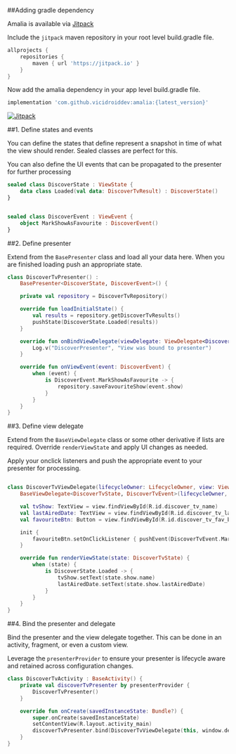 ##Adding gradle dependency

Amalia is available via [Jitpack](https://jitpack.io/#vicidroiddev/amalia)

Include the `jitpack` maven repository in your root level build.gradle file.
```groovy
allprojects {
    repositories {
        maven { url 'https://jitpack.io' }
    }
}
```

Now add the amalia dependency in your app level build.gradle file.

```groovy
implementation 'com.github.vicidroiddev:amalia:{latest_version}'
```

[![Jitpack](https://jitpack.io/v/vicidroiddev/amalia.svg)](https://jitpack.io/#vicidroiddev/amalia)

##1. Define states and events

You can define the states that define represent a snapshot in time of what the view should render. Sealed classes are perfect for this.

You can also define the UI events that can be propagated to the presenter for further processing

```kotlin
sealed class DiscoverState : ViewState {
    data class Loaded(val data: DiscoverTvResult) : DiscoverState()
}


sealed class DiscoverEvent : ViewEvent {
    object MarkShowAsFavourite : DiscoverEvent()
}
```

##2. Define presenter

Extend from the `BasePresenter` class and load all your data here. When you are finished loading push an appropriate state.

```kotlin
class DiscoverTvPresenter() :
    BasePresenter<DiscoverState, DiscoverEvent>() {

    private val repository = DiscoverTvRepository()

    override fun loadInitialState() {
        val results = repository.getDiscoverTvResults()
        pushState(DiscoverState.Loaded(results))
    }

    override fun onBindViewDelegate(viewDelegate: ViewDelegate<DiscoverState, DiscoverEvent>) {
        Log.v("DiscoverPresenter", "View was bound to presenter")
    }

    override fun onViewEvent(event: DiscoverEvent) {
        when (event) {
            is DiscoverEvent.MarkShowAsFavourite -> {
                repository.saveFavouriteShow(event.show)
            }
        }
    }
}
```

##3. Define view delegate

Extend from the `BaseViewDelegate` class or some other derivative if lists are required. Override `renderViewState` and apply UI changes as needed.

Apply your onclick listeners and push the appropriate event to your presenter for processing.


```kotlin

class DiscoverTvViewDelegate(lifecycleOwner: LifecycleOwner, view: View) :
    BaseViewDelegate<DiscoverTvState, DiscoverTvEvent>(lifecycleOwner, view) {

    val tvShow: TextView = view.findViewById(R.id.discover_tv_name)
    val lastAiredDate: TextView = view.findViewById(R.id.discover_tv_last_aired)
    val favouriteBtn: Button = view.findViewById(R.id.discover_tv_fav_btn)

    init {
        favouriteBtn.setOnClickListener { pushEvent(DiscoverTvEvent.MarkShowAsFavourite)}
    }

    override fun renderViewState(state: DiscoverTvState) {
        when (state) {
            is DiscoverState.Loaded -> {
                tvShow.setText(state.show.name)
                lastAiredDate.setText(state.show.lastAiredDate)
            }
        }
    }
}
```

##4. Bind the presenter and delegate

Bind the presenter and the view delegate together. This can be done in an activity, fragment, or even a custom view.

Leverage the `presenterProvider` to ensure your presenter is lifecycle aware and retained across configuration changes.

```kotlin
class DiscoverTvActivity : BaseActivity() {
    private val discoverTvPresenter by presenterProvider {
        DiscoverTvPresenter()
    }

    override fun onCreate(savedInstanceState: Bundle?) {
        super.onCreate(savedInstanceState)
        setContentView(R.layout.activity_main)
        discoverTvPresenter.bind(DiscoverTvViewDelegate(this, window.decorView.rootView))
    }
}

```



